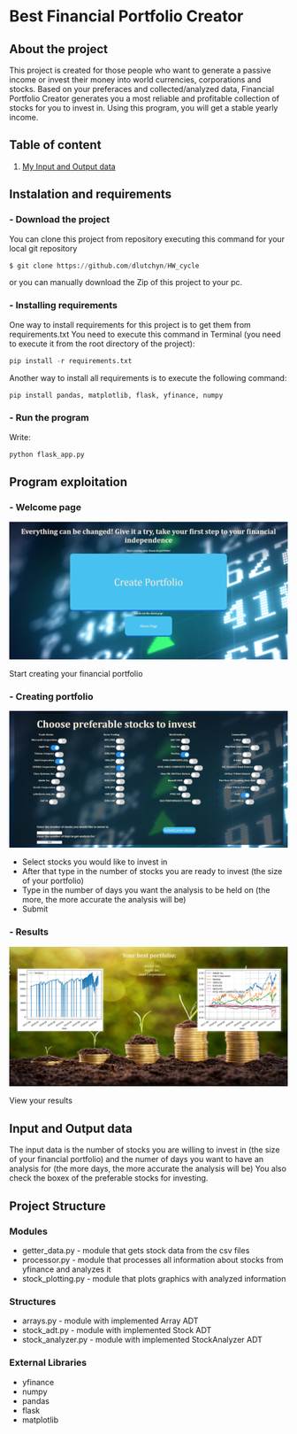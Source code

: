 <h1>Best Financial Portfolio Creator</h1>

<h2> About the project</h2>
This project is created for those people who want to generate a passive income
or invest their money into world currencies, corporations and stocks. Based on your preferaces and 
collected/analyzed data, Financial Portfolio Creator generates you a most reliable and profitable 
collection of stocks for you to invest in. Using this program, you will get a stable yearly income.

## Table of content

1. [My Input and Output data](#my-input-and-output-data)

<h2>Instalation and requirements</h2>

<h3> - Download the project</h3>
You can clone this project from repository executing this command for your local git repository

```python 
$ git clone https://github.com/dlutchyn/HW_cycle
```
or you can manually download the Zip of this project to your pc.

<h3> - Installing requirements</h3>
One way to install requirements for this project is to get them from requirements.txt
You need to execute this command in Terminal (you need to execute it from the root directory of the project):

```python
pip install -r requirements.txt
```
Another way to install all requirements is to execute the following command:

```python 
pip install pandas, matplotlib, flask, yfinance, numpy
```
<h3> - Run the program</h3>
Write:

```python
python flask_app.py
```

<h2>Program exploitation</h2>
<h3> - Welcome page</h3>

![](/static/images/welcome.png)

Start creating your financial portfolio

<h3> - Creating portfolio</h3>

![](/static/images/stock.png)

- Select stocks you would like to invest in
- After that type in the number of stocks you are ready to invest (the size of your portfolio)
- Type in the number of days you want the analysis to be held on 
(the more, the more accurate the analysis will be)
- Submit

<h3> - Results</h3>

![](/static/images/result.png)

View your results

## Input and Output data
The input data is the number of stocks you are willing to invest in (the size of your financial portfolio)
and the numer of days you want to have an analysis for (the more days, the more accurate the analysis will be)
You also check the boxex of the preferable stocks for investing.

<h2>Project Structure</h2>
<h3>Modules</h3>

* getter_data.py - module that gets stock data from the csv files 
* processor.py - module that processes all information about stocks from yfinance and analyzes it
* stock_plotting.py - module that plots graphics with analyzed information

<h3>Structures</h3>

* arrays.py - module with implemented Array ADT
* stock_adt.py - module with implemented Stock ADT
* stock_analyzer.py - module with implemented StockAnalyzer ADT

<h3>External Libraries</h3>

* yfinance
* numpy
* pandas
* flask
* matplotlib


